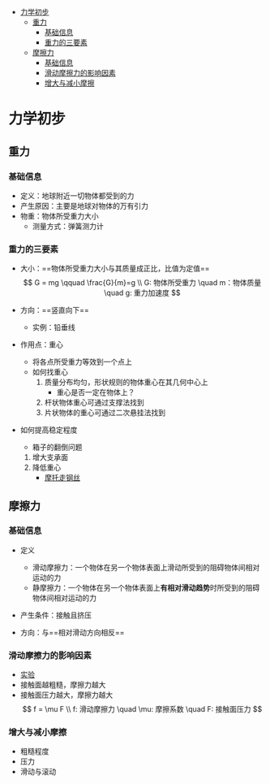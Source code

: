 <!-- @import "[TOC]" {cmd="toc" depthFrom=1 depthTo=6 orderedList=false} -->

<!-- code_chunk_output -->

- [力学初步](#力学初步)
  - [重力](#重力)
    - [基础信息](#基础信息)
    - [重力的三要素](#重力的三要素)
  - [摩擦力](#摩擦力)
    - [基础信息](#基础信息-1)
    - [滑动摩擦力的影响因素](#滑动摩擦力的影响因素)
    - [增大与减小摩擦](#增大与减小摩擦)

<!-- /code_chunk_output -->

# 力学初步

## 重力

### 基础信息

* 定义：地球附近一切物体都受到的力
* 产生原因：主要是地球对物体的万有引力
* 物重：物体所受重力大小
    * 测量方式：弹簧测力计

### 重力的三要素

* 大小：==物体所受重力大小与其质量成正比，比值为定值==
    $$
    G = mg \qquad \frac{G}{m}=g \\
    G: 物体所受重力 \quad m：物体质量 \quad g: 重力加速度
    $$

* 方向：==竖直向下==
    * 实例：铅垂线

* 作用点：重心
    * 将各点所受重力等效到一个点上
    * 如何找重心
        1. 质量分布均匀，形状规则的物体重心在其几何中心上
            * 重心是否一定在物体上？
        2. 杆状物体重心可通过支撑法找到
        3. 片状物体的重心可通过二次悬挂法找到

* 如何提高稳定程度 
    * 箱子的翻倒问题
    1. 增大支承面
    2. 降低重心
        * [摩托走钢丝](https://www.bilibili.com/video/BV1nW411V7WL/)

## 摩擦力

### 基础信息

* 定义
    * 滑动摩擦力：一个物体在另一个物体表面上滑动所受到的阻碍物体间相对运动的力
    * 静摩擦力：一个物体在另一个物体表面上**有相对滑动趋势**时所受到的阻碍物体间相对运动的力

* 产生条件：接触且挤压
* 方向：与==相对滑动方向相反==

### 滑动摩擦力的影响因素

* [实验](https://www.bilibili.com/video/BV1zt411971b/)
* 接触面越粗糙，摩擦力越大
* 接触面压力越大，摩擦力越大
$$
    f = \mu F \\
    f: 滑动摩擦力 \quad \mu: 摩擦系数 \quad F: 接触面压力
$$

### 增大与减小摩擦

* 粗糙程度
* 压力
* 滑动与滚动

